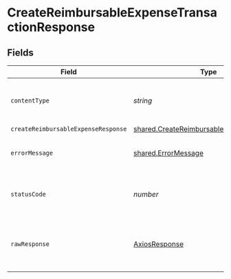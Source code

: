 # CreateReimbursableExpenseTransactionResponse


## Fields

| Field                                                                                                       | Type                                                                                                        | Required                                                                                                    | Description                                                                                                 |
| ----------------------------------------------------------------------------------------------------------- | ----------------------------------------------------------------------------------------------------------- | ----------------------------------------------------------------------------------------------------------- | ----------------------------------------------------------------------------------------------------------- |
| `contentType`                                                                                               | *string*                                                                                                    | :heavy_check_mark:                                                                                          | HTTP response content type for this operation                                                               |
| `createReimbursableExpenseResponse`                                                                         | [shared.CreateReimbursableExpenseResponse](../../../sdk/models/shared/createreimbursableexpenseresponse.md) | :heavy_minus_sign:                                                                                          | OK                                                                                                          |
| `errorMessage`                                                                                              | [shared.ErrorMessage](../../../sdk/models/shared/errormessage.md)                                           | :heavy_minus_sign:                                                                                          | The request made is not valid.                                                                              |
| `statusCode`                                                                                                | *number*                                                                                                    | :heavy_check_mark:                                                                                          | HTTP response status code for this operation                                                                |
| `rawResponse`                                                                                               | [AxiosResponse](https://axios-http.com/docs/res_schema)                                                     | :heavy_check_mark:                                                                                          | Raw HTTP response; suitable for custom response parsing                                                     |